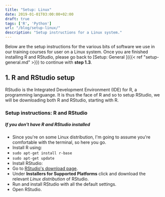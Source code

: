 ```yaml
---
title: "Setup: Linux"
date: 2019-01-01T03:00:00+02:00
draft: true
tags: ['R', 'Python']
url: "/blog/setup-linux/"
description: "Setup instructions for a Linux system."
---
```


Below are the setup instructions for the various bits of software we use in our training courses for user on a Linux system. Once you are finished installing R and RStudio, please go back to [Setup: General ]({{< ref "setup-general.md" >}}) to continue with **step 1.3**.

## 1. R and RStudio setup

RStudio is the Integrated Development Environment (IDE) for R, a programming languange. It is thus the face of R and so to setup RStudio, we will be downloading both R and RStudio, starting with R.

### Setup instructions: R and RStudio

##### If you don't have R and RStudio installed

 - Since you're on some Linux distribution, I'm going to assume you're comfortable with the terminal, so here you go.
 - Install R using:
 - `sudo apt-get install r-base`
 - `sudo apt-get update` 
 - Install RStudio:
 - Go to [RStudio's download page](https://www.rstudio.com/products/rstudio/download/#download).
 - Under **Installers for Supported Platforms** click and download the relevant *Linux distribution* of RStudio.
 - Run and install RStudio with all the default settings.
 - Open RStudio.
